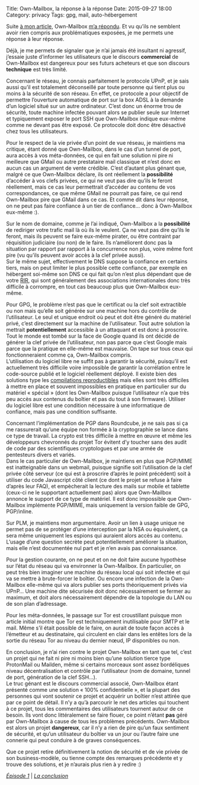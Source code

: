 Title: Own-Mailbox, la réponse à la réponse
Date: 2015-09-27 18:00
Category: privacy
Tags: gpg, mail, auto-hébergement

Suite [à mon article](own-mailbox-charlatanisme-ou-incompetence.html), Own-Mailbox [m’a répondu](https://www.own-mailbox.com/rep.html).
Et vu qu’ils ne semblent avoir rien compris aux problématiques exposées, je me permets une réponse à leur réponse.

Déjà, je me permets de signaler que je n’ai jamais été insultant ni agressif, j’essaie juste d’informer les utilisateurs
 que le discours **commercial** de Own-Mailbox est dangereux pour ses futurs acheteurs et que son discours **technique**
 est très limité.

Concernant le réseau, je connais parfaitement le protocole UPnP, et je sais aussi qu’il est totalement déconseillé par
 toute personne qui tient plus ou moins à la sécurité de son réseau.
En effet, ce protocole a pour objectif de permettre l’ouverture automatique de port sur la box ADSL à la demande d’un
 logiciel situé sur un autre ordinateur.
C’est donc un énorme trou de sécurité, toute machine infectée pouvant alors se publier seule sur Internet et typiquement
 exposer le port SSH que Own-Mailbox indique eux-même comme ne devant pas être exposé.
Ce protocole doit donc être désactivé chez tous les utilisateurs.

Pour le respect de la vie privée d’un point de vue réseau, je maintiens ma critique, étant donné que Own-Mailbox, dans
 le cas d’un tunnel de port, aura accès à vos méta-données, ce qui en fait une solution ni pire ni meilleure que GMail
 ou autre prestataire mail classique et n’est donc en aucun cas un argument de vente crédible.
C’est d’autant plus génant que, malgré ce que Own-Mailbox déclare, ils ont réellement la **possibilité** d’accéder à vos
 clefs privées, ce qui ne veut pas dire qu’ils le feront réellement, mais ce cas leur permettrait d’accéder au contenu
 de vos correspondances, ce que même GMail ne pourrait pas faire, ce qui rend Own-Mailbox pire que GMail dans ce cas.
Et comme dit dans leur réponse, on ne peut pas faire confiance à un tier de confiance… donc à Own-Mailbox eux-même :).

Sur le nom de domaine, comme je l’ai indiqué, Own-Mailbox a la **possibilité** de rediriger votre trafic mail là où ils
 le veulent. Ça ne veut pas dire qu’ils le feront, mais ils peuvent se faire eux-même pirater, ou être contraint par
 réquisition judiciaire (ou non) de le faire.
Ils n’améliorent donc pas la situation par rapport par rapport à la concurrence non plus, voire même font pire (vu
 qu’ils peuvent avoir accès à la clef privée aussi).  
Sur le même sujet, effectivement le DNS suppose la confiance en certains tiers, mais on peut limiter le plus possible
 cette confiance, par exemple en hébergent soi-même son DNS ce qui fait qu’on n’est plus dépendant que de votre
 [RIR](https://fr.wikipedia.org/wiki/Registre_Internet_régional), qui sont généralement des associations internationales
 donc très difficile à corrompre, en tout cas beaucoup plus que Own-Mailbox eux-même.
 
Pour GPG, le problème n’est pas que le certificat ou la clef soit extractible ou non mais qu’elle soit générée sur une
 machine hors du contrôle de l’utilisateur.
Le seul et unique endroit où peut et doit être généré du matériel privé, c’est directement sur la machine de l’utilisateur.
Tout autre solution la mettrait **potentiellement** accessible à un attaquant et est donc à proscrire.
Tout le monde est tombé sur la face de Google quand ils ont décidé de générer la clef privée de l’utilisateur, non pas parce
 que c’est Google mais parce que la pratique en elle-même est mauvaise.
On tape sur tous ceux qui fonctionneraient comme ça, Own-Mailbox compris.  
L’utilisation du logiciel libre ne suffit pas à garantir la sécurité, puisqu’il est actuellement très difficile voire
 impossible de garantir la corrélation entre le code-source publié et le logiciel réellement déployé.
Il existe bien des solutions type les
 [compilations reproductibles](https://2015.rmll.info/compilations-reproductibles-dans-debian-et-partout-ailleurs) mais elles
 sont très difficiles à mettre en place et souvent impossibles en pratique en particulier sur du matériel « spécial » (dont
 les Own-Mailbox puisque l’utilisateur n’a que très peu accès aux contenus du boîtier et pas du tout à son firmware).
Utiliser du logiciel libre est une condition nécessaire à une informatique de confiance, mais pas une condition suffisante.

Concernant l’implémentation de PGP dans Roundcube, je ne sais pas si ça me rassurerait qu’une équipe non formée à la
 cryptographie se lance dans ce type de travail.
La crypto est très difficile à mettre en œuvre et même les développeurs chevronnés du projet Tor évitent d’y toucher sans des
 audit de code par des scientifiques cryptologues et par une armée de pentesteurs divers et variés.  
Dans le cas particulier de Own-Mailbox, je maintiens en plus que PGP/MIME est inatteignable dans un webmail, puisque
 signifie soit l’utilisation de la clef privée côté serveur (ce qui est à proscrire d’après le point précédent) soit à
 utiliser du code Javascript côté client (ce dont le projet se refuse à faire d’après leur FAQ), et empècherait la lecture des
 mails sur mobile et tablette (ceux-ci ne le supportant actuellement pas) alors que Own-Mailbox annonce le support de ce type de
 matériel.
Il est donc impossible que Own-Mailbox implémente PGP/MIME, mais uniquement la version faible de GPG, PGP/inline.

Sur PLM, je maintiens mon argumentaire. Avoir un lien à usage unique ne permet pas de se protéger d’une interception par la NSA
 ou équivalent, ça sera même uniquement les espions qui auraient alors accès au contenu.
L’usage d’une question secrète peut potentiellement améliorer la situation, mais elle n’est documentée nul part et je n’en avais
 pas connaissance.
 
Pour la gestion courante, on ne peut et on ne doit faire aucune hypothèse sur l’état du réseau qui va environner la Own-Mailbox.
En particulier, on peut très bien imaginer une machine du réseau local qui soit infectée et qui va se mettre à brute-forcer le
 boîtier.
Ou encore une infection de la Own-Mailbox elle-même qui va alors publier ses ports théoriquement privés via UPnP…
Une machine dite sécurisée doit donc nécessairement se fermer au maximum, et doit alors nécessairement dépendre de la topologie
 du LAN ou de son plan d’adressage.

Pour les méta-données, le passage sur Tor est croustillant puisque mon article initial montre que Tor est techniquement
 inutilisable pour SMTP et le mail.
Même s’il était possible de le faire, on aurait de toute façon accès à l’émetteur et au destinataire, qui circulent en clair
 dans les entêtes lors de la sortie du réseau Tor au niveau du dernier nœud, IP disponibles ou non.
 
En conclusion, je n’ai rien contre le projet Own-Mailbox en tant que tel, c’est un projet qui ne fait ni pire ni moins bien
 qu’une solution tierce type ProtonMail ou Mailden, même si certains morceaux sont assez bordéliques niveau décentralisation
 et contrôle par l’utilisateur (nom de domaine, tunnel de port, génération de la clef SSH…).  
Le truc génant est le discours commercial associé, Own-Mailbox étant présenté comme une solution « 100% confidentielle »,
 et la plupart des personnes qui vont soutenir ce projet et acquérir un boîtier n’est attirée que par ce point de détail.
Il n’y a qu’à parcourir le net des articles qui touchent à ce projet, tous les commentaires des utilisateurs tournent autour de ce
 besoin.
Ils vont donc littéralement se faire flouer, ce point n’étant **pas** géré par Own-Mailbox à cause de tous les problèmes
 précédents.
Own-Mailbox est alors un projet **dangereux**, car il n’y a rien de pire qu’un faux sentiment de sécurité, et qu’un utilisateur
 du boîtier va un jour ou l’autre faire une connerie qui peut conduire à de graves conséquences.

Que ce projet retire définitivement la notion de sécurité et de vie privée de son business-modèle, ou tienne compte des remarques
 précédente et y trouve des solutions, et je n’aurais plus rien à y redire :)

*[Épisode 1](|filename|/20150925-ownmailbox.md)* |
*[La conclusion](|filename|/20150927-ownmailbox-3.md)*
